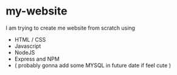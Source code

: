 # my-website

I am trying to create me website from scratch using 
- HTML / CSS
- Javascript 
- NodeJS 
- Express and NPM 
- ( probably gonna add some MYSQL in future date if feel cute ) 

